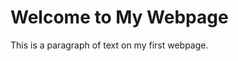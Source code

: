 <!DOCTYPE html>
<html>
<head>
    <title>My First Webpage</title>
</head>
<body>
    <h1>Welcome to My Webpage</h1>
    <p>This is a paragraph of text on my first webpage.</p>
</body>
</html>
